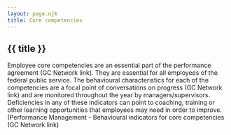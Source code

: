```yaml
---
layout: page.njk
title: Core competencies
---
```

## {{ title }}

Employee core competencies are an essential part of the performance agreement (GC Network link). They are essential for all employees of the federal public service. The behavioural characteristics for each of the competencies are a focal point of conversations on progress (GC Network link) and are monitored throughout the year by managers/supervisors. Deficiencies in any of these indicators can point to coaching, training or other learning opportunities that employees may need in order to improve. (Performance Management - Behavioural indicators for core competencies (GC Network link)
